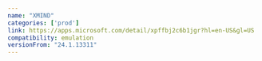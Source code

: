 ```yaml
---
name: "XMIND"
categories: ['prod']
link: https://apps.microsoft.com/detail/xpffbj2c6b1jgr?hl=en-US&gl=US
compatibility: emulation
versionFrom: "24.1.13311"
---
```


